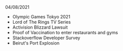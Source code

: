04/08/2021

- Olympic Games Tokyo 2021
- Lord of The Rings TV Series
- Activision Blizzard Lawsuit
- Proof of Vaccination to enter restaurants and gyms
- Stackoverflow Developer Survey
- Beirut's Port Explosion
